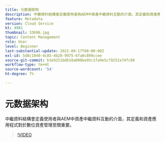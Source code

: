 ```yaml
---
title: 元数据架构
description: 中繼資料結構會定義使用者與AEM中資產中繼資料互動的介面，其定義和資產應用程式對於數位資產管理至關重要。
feature: Metadata
version: Cloud Service
kt: 4981
thumbnail: 33696.jpg
topic: Content Management
role: User
level: Beginner
last-substantial-update: 2021-09-17T00:00:00Z
exl-id: 5d8c1040-4c85-4b28-9975-6fa0c899ccee
source-git-commit: b3e9251bdb18a008be95c1fa9e5c79252a74fc98
workflow-type: tm+mt
source-wordcount: '54'
ht-degree: 7%

---
```


# 元数据架构

中繼資料結構會定義使用者與AEM中資產中繼資料互動的介面，其定義和資產應用程式對於數位資產管理至關重要。

>[!VIDEO](https://video.tv.adobe.com/v/33696?quality=12&learn=on)
